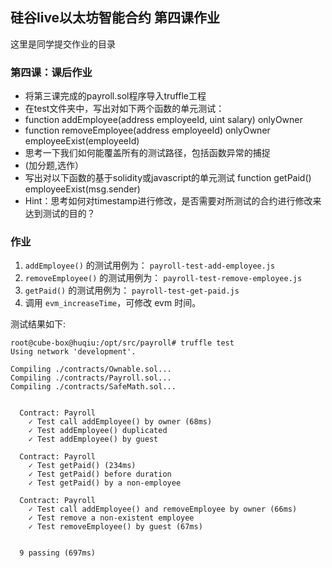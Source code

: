 ## 硅谷live以太坊智能合约 第四课作业
这里是同学提交作业的目录

### 第四课：课后作业
- 将第三课完成的payroll.sol程序导入truffle工程
- 在test文件夹中，写出对如下两个函数的单元测试：
- function addEmployee(address employeeId, uint salary) onlyOwner
- function removeEmployee(address employeeId) onlyOwner employeeExist(employeeId)
- 思考一下我们如何能覆盖所有的测试路径，包括函数异常的捕捉
- (加分题,选作）
- 写出对以下函数的基于solidity或javascript的单元测试 function getPaid() employeeExist(msg.sender)
- Hint：思考如何对timestamp进行修改，是否需要对所测试的合约进行修改来达到测试的目的？


### 作业

1. `addEmployee()` 的测试用例为： `payroll-test-add-employee.js`
2. `removeEmployee()` 的测试用例为： `payroll-test-remove-employee.js`
3. `getPaid()` 的测试用例为： `payroll-test-get-paid.js`
4. 调用 `evm_increaseTime`，可修改 evm 时间。

测试结果如下:

```
root@cube-box@huqiu:/opt/src/payroll# truffle test
Using network 'development'.

Compiling ./contracts/Ownable.sol...
Compiling ./contracts/Payroll.sol...
Compiling ./contracts/SafeMath.sol...


  Contract: Payroll
    ✓ Test call addEmployee() by owner (68ms)
    ✓ Test addEmployee() duplicated
    ✓ Test addEmployee() by guest

  Contract: Payroll
    ✓ Test getPaid() (234ms)
    ✓ Test getPaid() before duration
    ✓ Test getPaid() by a non-employee

  Contract: Payroll
    ✓ Test call addEmployee() and removeEmployee by owner (66ms)
    ✓ Test remove a non-existent employee
    ✓ Test removeEmployee() by guest (67ms)


  9 passing (697ms)
  ```
